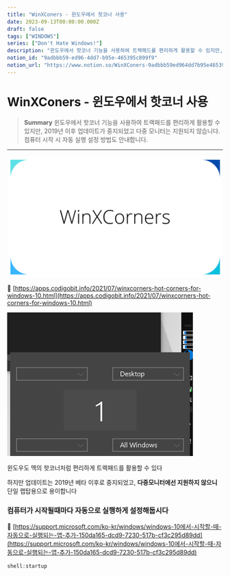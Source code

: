```yaml
---
title: "WinXConers - 윈도우에서 핫코너 사용"
date: 2023-09-13T00:00:00.000Z
draft: false
tags: ["WINDOWS"]
series: ["Don't Hate Windows!"]
description: "윈도우에서 핫코너 기능을 사용하여 트랙패드를 편리하게 활용할 수 있지만, 2019년 이후 업데이트가 중지되었고 다중 모니터는 지원되지 않습니다. 컴퓨터 시작 시 자동 실행 설정 방법도 안내합니다."
notion_id: "9adbbb59-ed96-4dd7-b95e-465395c899f9"
notion_url: "https://www.notion.so/WinXConers-9adbbb59ed964dd7b95e465395c899f9"
---
```


# WinXConers - 윈도우에서 핫코너 사용

> **Summary**
> 윈도우에서 핫코너 기능을 사용하여 트랙패드를 편리하게 활용할 수 있지만, 2019년 이후 업데이트가 중지되었고 다중 모니터는 지원되지 않습니다. 컴퓨터 시작 시 자동 실행 설정 방법도 안내합니다.

---

![Image](image_7855e7145826.png)

🔗 [https://apps.codigobit.info/2021/07/winxcorners-hot-corners-for-windows-10.html](https://apps.codigobit.info/2021/07/winxcorners-hot-corners-for-windows-10.html)

![Image](image_c1af4c1ef7d5.png)

윈도우도 맥의 핫코너처럼 편리하게 트랙패드를 활용할 수 있다

하지만 업데이트는 2019년 베타 이후로 중지되었고, **다중모니터에선 지원하지 않으니** 단일 랩탑용으로 용이합니다


### 컴퓨터가 시작될때마다 자동으로 실행하게 설정해둡시다

🔗 [https://support.microsoft.com/ko-kr/windows/windows-10에서-시작할-때-자동으로-실행되는-앱-추가-150da165-dcd9-7230-517b-cf3c295d89dd](https://support.microsoft.com/ko-kr/windows/windows-10에서-시작할-때-자동으로-실행되는-앱-추가-150da165-dcd9-7230-517b-cf3c295d89dd)

```c
shell:startup
```

